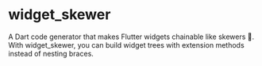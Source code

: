 # widget_skewer
A Dart code generator that makes Flutter widgets chainable like skewers 🍢. With widget_skewer, you can build widget trees with extension methods instead of nesting braces.
